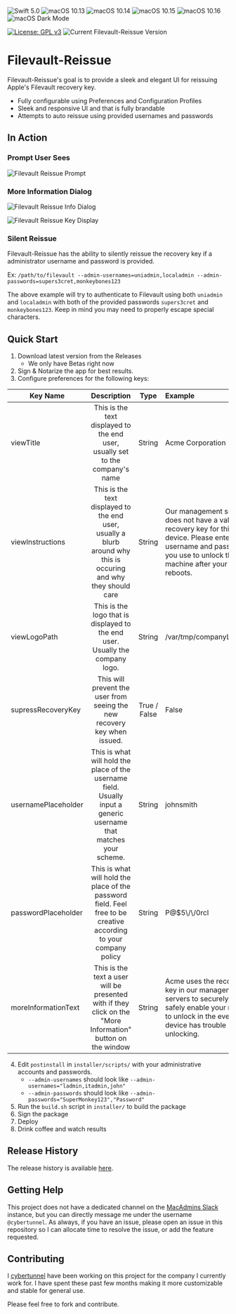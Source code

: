 ![Swift 5.0](https://img.shields.io/static/v1.svg?label=Swift&message=4.0&color=green&logo=swift)
![macOS 10.13](https://img.shields.io/static/v1.svg?label=macOS&message=10.13&color=green&logo=apple)
![macOS 10.14](https://img.shields.io/static/v1.svg?label=macOS&message=10.14&color=green&logo=apple)
![macOS 10.15](https://img.shields.io/static/v1.svg?label=macOS&message=10.15&color=green&logo=apple)
![macOS 10.16](https://img.shields.io/static/v1.svg?label=macOS&message=10.16&color=yellow&logo=apple)
![macOS Dark Mode](https://img.shields.io/static/v1.svg?label=Dark%20Mode&message=enabled&color=green&logo=apple)

[![License: GPL v3](https://img.shields.io/badge/License-GPLv3-blue.svg)](https://www.gnu.org/licenses/gpl-3.0)
![Current Filevault-Reissue Version](https://img.shields.io/static/v1.svg?label=version&message=1.1&color=lightgrey)

# Filevault-Reissue
Filevault-Reissue's goal is to provide a sleek and elegant UI for reissuing Apple's Filevault recovery key.
- Fully configurable using Preferences and Configuration Profiles
- Sleek and responsive UI and that is fully brandable
- Attempts to auto reissue using provided usernames and passwords

## In Action

### Prompt User Sees
![Filevault Reissue Prompt](https://user-images.githubusercontent.com/23121750/75719634-129e2480-5ca3-11ea-9f48-3537c0c1a6e2.png)

### More Information Dialog
![Filevault Reissue Info Dialog](https://user-images.githubusercontent.com/23121750/75719779-5a24b080-5ca3-11ea-9d8f-e791a31fafa8.png)

![Filevault Reissue Key Display](https://user-images.githubusercontent.com/23121750/75719867-893b2200-5ca3-11ea-863c-b079a629cb8b.png)

### Silent Reissue
Filevault-Reissue has the ability to silently reissue the recovery key if a administrator username and password is provided.

Ex: `/path/to/filevault --admin-usernames=uniadmin,localadmin --admin-passwords=supers3cret,monkeybones123`

The above example will try to authenticate to Filevault using both `uniadmin` and `localadmin` with both of the provided passwords `supers3cret` and `monkeybones123`. Keep in mind you may need to properly escape special characters.

## Quick Start

1. Download latest version from the Releases
    - We only have Betas right now
2. Sign & Notarize the app for best results.
3. Configure preferences for the following keys:

| Key Name | Description | Type | Example |
| -------- | :---------: | :--: | :------ |
| viewTitle | This is the text displayed to the end user, usually set to the company's name | String | Acme Corporation |
| viewInstructions | This is the text displayed to the end user, usually a blurb around why this is occuring and why they should care | String | Our management server does not have a valid recovery key for this device. Please enter the username and password you use to unlock this machine after your system reboots. |
| viewLogoPath | This is the logo that is displayed to the end user. Usually the company logo. | String | /var/tmp/companyLogo.png |
| supressRecoveryKey | This will prevent the user from seeing the new recovery key when issued. | True / False | False |
| usernamePlaceholder | This is what will hold the place of the username field. Usually input a generic username that matches your scheme. | String | johnsmith |
| passwordPlaceholder | This is what will hold the place of the password field. Feel free to be creative according to your company policy | String | P@$5\\/\\/0rcl |
| moreInformationText | This is the text a user will be presented with if they click on the "More Information" button on the window | String | Acme uses the recovery key in our management servers to securely and safely enable your machine to unlock in the event your device has trouble unlocking. |

4. Edit `postinstall` in `installer/scripts/` with your administrative accounts and passwords.
    - `--admin-usernames` should look like `--admin-usernames="ladmin,itadmin,john"`
    - `--admin-passwords` should look like `--admin-passwords="SuperMonkey123","Password"`
5. Run the `build.sh` script in `installer/` to build the package
6. Sign the package
7. Deploy
8. Drink coffee and watch results

## Release History
The release history is available [here](https://github.com/cybertunnel/Filevault-Reissue/blob/master/CHANGELOG.md).

## Getting Help
This project does not have a dedicated channel on the [MacAdmins Slack](https://macadmins.org) instance, but you can directly message me under the username `@cybertunnel`. As always, if you have an issue, please open an issue in this repository so I can allocate time to resolve the issue, or add the feature requested.

## Contributing
I [cybertunnel](https://github.com/cybertunnel) have been working on this project for the company I currently work for. I have spent these past few months making it more customizable and stable for general use.

Please feel free to fork and contribute.
